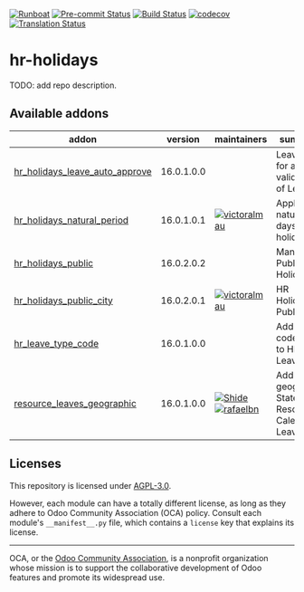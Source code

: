 
[![Runboat](https://img.shields.io/badge/runboat-Try%20me-875A7B.png)](https://runboat.odoo-community.org/builds?repo=OCA/hr-holidays&target_branch=16.0)
[![Pre-commit Status](https://github.com/OCA/hr-holidays/actions/workflows/pre-commit.yml/badge.svg?branch=16.0)](https://github.com/OCA/hr-holidays/actions/workflows/pre-commit.yml?query=branch%3A16.0)
[![Build Status](https://github.com/OCA/hr-holidays/actions/workflows/test.yml/badge.svg?branch=16.0)](https://github.com/OCA/hr-holidays/actions/workflows/test.yml?query=branch%3A16.0)
[![codecov](https://codecov.io/gh/OCA/hr-holidays/branch/16.0/graph/badge.svg)](https://codecov.io/gh/OCA/hr-holidays)
[![Translation Status](https://translation.odoo-community.org/widgets/hr-holidays-16-0/-/svg-badge.svg)](https://translation.odoo-community.org/engage/hr-holidays-16-0/?utm_source=widget)

<!-- /!\ do not modify above this line -->

# hr-holidays

TODO: add repo description.

<!-- /!\ do not modify below this line -->

<!-- prettier-ignore-start -->

[//]: # (addons)

Available addons
----------------
addon | version | maintainers | summary
--- | --- | --- | ---
[hr_holidays_leave_auto_approve](hr_holidays_leave_auto_approve/) | 16.0.1.0.0 |  | Leave type for auto-validation of Leaves
[hr_holidays_natural_period](hr_holidays_natural_period/) | 16.0.1.0.1 | [![victoralmau](https://github.com/victoralmau.png?size=30px)](https://github.com/victoralmau) | Apply natural days in holidays
[hr_holidays_public](hr_holidays_public/) | 16.0.2.0.2 |  | Manage Public Holidays
[hr_holidays_public_city](hr_holidays_public_city/) | 16.0.2.0.1 | [![victoralmau](https://github.com/victoralmau.png?size=30px)](https://github.com/victoralmau) | HR Holidays Public City
[hr_leave_type_code](hr_leave_type_code/) | 16.0.1.0.0 |  | Add a code field to HR Leaves
[resource_leaves_geographic](resource_leaves_geographic/) | 16.0.1.0.0 | [![Shide](https://github.com/Shide.png?size=30px)](https://github.com/Shide) [![rafaelbn](https://github.com/rafaelbn.png?size=30px)](https://github.com/rafaelbn) | Add geographic State to Resource Calendar Leaves

[//]: # (end addons)

<!-- prettier-ignore-end -->

## Licenses

This repository is licensed under [AGPL-3.0](LICENSE).

However, each module can have a totally different license, as long as they adhere to Odoo Community Association (OCA)
policy. Consult each module's `__manifest__.py` file, which contains a `license` key
that explains its license.

----
OCA, or the [Odoo Community Association](http://odoo-community.org/), is a nonprofit
organization whose mission is to support the collaborative development of Odoo features
and promote its widespread use.

